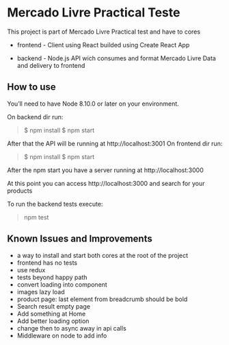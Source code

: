 # Mercado Livre Practical Teste

This project is part of Mercado Livre Practical test and have to cores

- frontend - Client using React builded using Create React App

- backend - Node.js API wich consumes and format Mercado Livre Data and delivery to frontend

## How to use

You’ll need to have Node 8.10.0 or later on your environment.

On backend dir run:

> $ npm install
> $ npm start

After that the API will be running at http://localhost:3001
On frontend dir run:

> $ npm install
> $ npm start

After the npm start you have a server running at http://localhost:3000

At this point you can access http://localhost:3000 and search for your products

To run the backend tests execute:

> npm test

## Known Issues and Improvements

- a way to install and start both cores at the root of the project
- frontend has no tests
- use redux
- tests beyond happy path
- convert loading into component
- images lazy load
- product page: last element from breadcrumb should be bold
- Search result empty page
- Add something at Home
- Add better loading option
- change then to async away in api calls
- Middleware on node to add info
